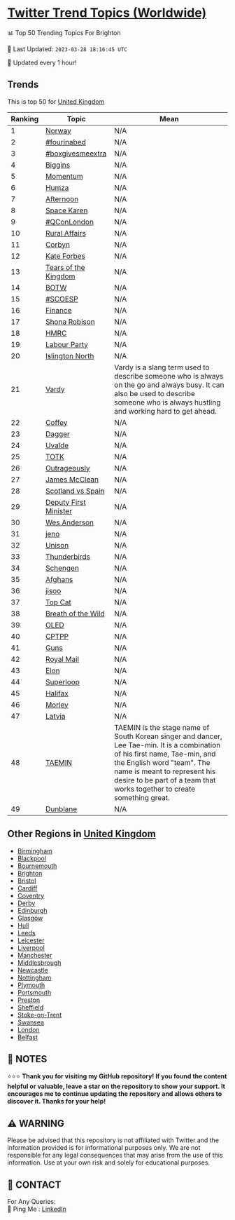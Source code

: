 [Twitter Trend Topics (Worldwide)](https://github.com/ErcinDedeoglu/Twitter-Trend-Topics)
==========


📊 Top 50 Trending Topics For Brighton

📆 Last Updated: `2023-03-28 18:16:45 UTC`

🔧 Updated every 1 hour!


## Trends

This is top 50 for [United Kingdom](</United Kingdom>)

| Ranking | Topic | Mean |
| ------- | ------------ | ------------ |
| 1 | [Norway](http://twitter.com/search?q=Norway) | N/A |
| 2 | [#fourinabed](http://twitter.com/search?q=%23fourinabed) | N/A |
| 3 | [#boxgivesmeextra](http://twitter.com/search?q=%23boxgivesmeextra) | N/A |
| 4 | [Biggins](http://twitter.com/search?q=Biggins) | N/A |
| 5 | [Momentum](http://twitter.com/search?q=Momentum) | N/A |
| 6 | [Humza](http://twitter.com/search?q=Humza) | N/A |
| 7 | [Afternoon](http://twitter.com/search?q=Afternoon) | N/A |
| 8 | [Space Karen](http://twitter.com/search?q=Space+Karen) | N/A |
| 9 | [#QConLondon](http://twitter.com/search?q=%23QConLondon) | N/A |
| 10 | [Rural Affairs](http://twitter.com/search?q=Rural+Affairs) | N/A |
| 11 | [Corbyn](http://twitter.com/search?q=Corbyn) | N/A |
| 12 | [Kate Forbes](http://twitter.com/search?q=Kate+Forbes) | N/A |
| 13 | [Tears of the Kingdom](http://twitter.com/search?q=Tears+of+the+Kingdom) | N/A |
| 14 | [BOTW](http://twitter.com/search?q=BOTW) | N/A |
| 15 | [#SCOESP](http://twitter.com/search?q=%23SCOESP) | N/A |
| 16 | [Finance](http://twitter.com/search?q=Finance) | N/A |
| 17 | [Shona Robison](http://twitter.com/search?q=Shona+Robison) | N/A |
| 18 | [HMRC](http://twitter.com/search?q=HMRC) | N/A |
| 19 | [Labour Party](http://twitter.com/search?q=Labour+Party) | N/A |
| 20 | [Islington North](http://twitter.com/search?q=Islington+North) | N/A |
| 21 | [Vardy](http://twitter.com/search?q=Vardy) | Vardy is a slang term used to describe someone who is always on the go and always busy. It can also be used to describe someone who is always hustling and working hard to get ahead. |
| 22 | [Coffey](http://twitter.com/search?q=Coffey) | N/A |
| 23 | [Dagger](http://twitter.com/search?q=Dagger) | N/A |
| 24 | [Uvalde](http://twitter.com/search?q=Uvalde) | N/A |
| 25 | [TOTK](http://twitter.com/search?q=TOTK) | N/A |
| 26 | [Outrageously](http://twitter.com/search?q=Outrageously) | N/A |
| 27 | [James McClean](http://twitter.com/search?q=James+McClean) | N/A |
| 28 | [Scotland vs Spain](http://twitter.com/search?q=Scotland+vs+Spain) | N/A |
| 29 | [Deputy First Minister](http://twitter.com/search?q=Deputy+First+Minister) | N/A |
| 30 | [Wes Anderson](http://twitter.com/search?q=Wes+Anderson) | N/A |
| 31 | [jeno](http://twitter.com/search?q=jeno) | N/A |
| 32 | [Unison](http://twitter.com/search?q=Unison) | N/A |
| 33 | [Thunderbirds](http://twitter.com/search?q=Thunderbirds) | N/A |
| 34 | [Schengen](http://twitter.com/search?q=Schengen) | N/A |
| 35 | [Afghans](http://twitter.com/search?q=Afghans) | N/A |
| 36 | [jisoo](http://twitter.com/search?q=jisoo) | N/A |
| 37 | [Top Cat](http://twitter.com/search?q=Top+Cat) | N/A |
| 38 | [Breath of the Wild](http://twitter.com/search?q=Breath+of+the+Wild) | N/A |
| 39 | [OLED](http://twitter.com/search?q=OLED) | N/A |
| 40 | [CPTPP](http://twitter.com/search?q=CPTPP) | N/A |
| 41 | [Guns](http://twitter.com/search?q=Guns) | N/A |
| 42 | [Royal Mail](http://twitter.com/search?q=Royal+Mail) | N/A |
| 43 | [Elon](http://twitter.com/search?q=Elon) | N/A |
| 44 | [Superloop](http://twitter.com/search?q=Superloop) | N/A |
| 45 | [Halifax](http://twitter.com/search?q=Halifax) | N/A |
| 46 | [Morley](http://twitter.com/search?q=Morley) | N/A |
| 47 | [Latvia](http://twitter.com/search?q=Latvia) | N/A |
| 48 | [TAEMIN](http://twitter.com/search?q=TAEMIN) | TAEMIN is the stage name of South Korean singer and dancer, Lee Tae-min. It is a combination of his first name, Tae-min, and the English word "team". The name is meant to represent his desire to be part of a team that works together to create something great. |
| 49 | [Dunblane](http://twitter.com/search?q=Dunblane) | N/A |



## Other Regions in [United Kingdom](</United Kingdom>)

* [Birmingham](</United Kingdom/Birmingham.md>)
* [Blackpool](</United Kingdom/Blackpool.md>)
* [Bournemouth](</United Kingdom/Bournemouth.md>)
* [Brighton](</United Kingdom/Brighton.md>)
* [Bristol](</United Kingdom/Bristol.md>)
* [Cardiff](</United Kingdom/Cardiff.md>)
* [Coventry](</United Kingdom/Coventry.md>)
* [Derby](</United Kingdom/Derby.md>)
* [Edinburgh](</United Kingdom/Edinburgh.md>)
* [Glasgow](</United Kingdom/Glasgow.md>)
* [Hull](</United Kingdom/Hull.md>)
* [Leeds](</United Kingdom/Leeds.md>)
* [Leicester](</United Kingdom/Leicester.md>)
* [Liverpool](</United Kingdom/Liverpool.md>)
* [Manchester](</United Kingdom/Manchester.md>)
* [Middlesbrough](</United Kingdom/Middlesbrough.md>)
* [Newcastle](</United Kingdom/Newcastle.md>)
* [Nottingham](</United Kingdom/Nottingham.md>)
* [Plymouth](</United Kingdom/Plymouth.md>)
* [Portsmouth](</United Kingdom/Portsmouth.md>)
* [Preston](</United Kingdom/Preston.md>)
* [Sheffield](</United Kingdom/Sheffield.md>)
* [Stoke-on-Trent](</United Kingdom/Stoke-on-Trent.md>)
* [Swansea](</United Kingdom/Swansea.md>)
* [London](</United Kingdom/London.md>)
* [Belfast](</United Kingdom/Belfast.md>)



## 📝 NOTES

⭐⭐⭐ **Thank you for visiting my GitHub repository! If you found the content helpful or valuable, leave a star on the repository to show your support. It encourages me to continue updating the repository and allows others to discover it. Thanks for your help!**


## ⚠️ WARNING

Please be advised that this repository is not affiliated with Twitter and the information provided is for informational purposes only. We are not responsible for any legal consequences that may arise from the use of this information. Use at your own risk and solely for educational purposes.


## 📨 CONTACT

 For Any Queries:  
            🏓 Ping Me : [LinkedIn](https://www.linkedin.com/in/ercindedeoglu/)
